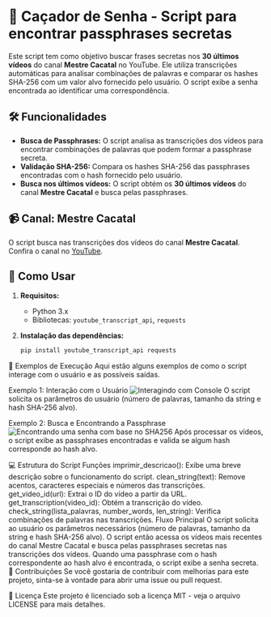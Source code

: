 # 📝 **Caçador de Senha** - Script para encontrar passphrases secretas

Este script tem como objetivo buscar frases secretas nos **30 últimos vídeos** do canal **Mestre Cacatal** no YouTube. Ele utiliza transcrições automáticas para analisar combinações de palavras e comparar os hashes SHA-256 com um valor alvo fornecido pelo usuário. O script exibe a senha encontrada ao identificar uma correspondência.

## 🛠️ **Funcionalidades**

- **Busca de Passphrases:** O script analisa as transcrições dos vídeos para encontrar combinações de palavras que podem formar a passphrase secreta.
- **Validação SHA-256:** Compara os hashes SHA-256 das passphrases encontradas com o hash fornecido pelo usuário.
- **Busca nos últimos vídeos:** O script obtém os **30 últimos vídeos** do canal **Mestre Cacatal** e busca pelas passphrases.

## 📹 **Canal: Mestre Cacatal**
O script busca nas transcrições dos vídeos do canal **Mestre Cacatal**. Confira o canal no [YouTube](https://www.youtube.com/@mestrecacatal/videos).

## 🔧 **Como Usar**



1. **Requisitos:**
   - Python 3.x
   - Bibliotecas: `youtube_transcript_api`, `requests`

2. **Instalação das dependências:**
   
   ```bash
   pip install youtube_transcript_api requests
📸 Exemplos de Execução
Aqui estão alguns exemplos de como o script interage com o usuário e as possíveis saídas.

Exemplo 1: Interação com o Usuário
![Interagindo com Console](images/exemplo_interacao.png)
O script solicita os parâmetros do usuário (número de palavras, tamanho da string e hash SHA-256 alvo).


Exemplo 2: Busca e Encontrando a Passphrase
![Encontrando uma senha com base no SHA256](images/exemplo_busca.png)
Após processar os vídeos, o script exibe as passphrases encontradas e valida se algum hash corresponde ao hash alvo.


💻 Estrutura do Script
Funções
imprimir_descricao(): Exibe uma breve descrição sobre o funcionamento do script.
clean_string(text): Remove acentos, caracteres especiais e números das transcrições.
get_video_id(url): Extrai o ID do vídeo a partir da URL.
get_transcription(video_id): Obtém a transcrição do vídeo.
check_string(lista_palavras, number_words, len_string): Verifica combinações de palavras nas transcrições.
Fluxo Principal
O script solicita ao usuário os parâmetros necessários (número de palavras, tamanho da string e hash SHA-256 alvo).
O script então acessa os vídeos mais recentes do canal Mestre Cacatal e busca pelas passphrases secretas nas transcrições dos vídeos.
Quando uma passphrase com o hash correspondente ao hash alvo é encontrada, o script exibe a senha secreta.
🤝 Contribuições
Se você gostaria de contribuir com melhorias para este projeto, sinta-se à vontade para abrir uma issue ou pull request.

📝 Licença
Este projeto é licenciado sob a licença MIT - veja o arquivo LICENSE para mais detalhes.
